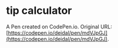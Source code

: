 # tip calculator

A Pen created on CodePen.io. Original URL: [https://codepen.io/deidal/pen/mdVJpGJ](https://codepen.io/deidal/pen/mdVJpGJ).


